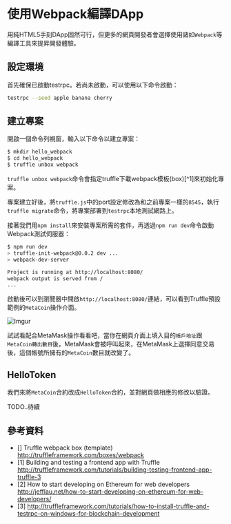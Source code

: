 # 使用Webpack編譯DApp

用純HTML5手刻DApp固然可行，但更多的網頁開發者會選擇使用諸如`Webpack`等編譯工具來提昇開發體驗。

## 設定環境

首先確保已啟動testrpc。若尚未啟動，可以使用以下命令啟動：

```sh
testrpc --seed apple banana cherry
```

## 建立專案

開啟一個命令列視窗，輸入以下命令以建立專案：

```sh
$ mkdir hello_webpack
$ cd hello_webpack
$ truffle unbox webpack
```

`truffle unbox webpack`命令會指定truffle下載webpack模板(box)[^1]來初始化專案。

專案建立好後，將`truffle.js`中的port設定修改為和之前專案一樣的`8545`，執行`truffle migrate`命令，將專案部署到`testrpc`本地測試網路上。

接著我們用`npm install`來安裝專案所需的套件，再透過`npm run dev`命令啟動Webpack測試伺服器：

```sh
$ npm run dev
> truffle-init-webpack@0.0.2 dev ...
> webpack-dev-server

Project is running at http://localhost:8080/
webpack output is served from /
...
```

啟動後可以到瀏覽器中開啟`http://localhost:8080/`連結，可以看到Truffle預設範例的`MetaCoin`操作介面。

![Imgur](https://i.imgur.com/91KBMJh.png)

試試看配合MetaMask操作看看吧，當你在網頁介面上填入目的`帳戶地址`跟`MetaCoin轉出數目`後，MetaMask會被呼叫起來，在MetaMask上選擇同意交易後，這個帳號所擁有的`MetaCoin`數目就改變了。

## HelloToken

我們來將`MetaCoin`合約改成`HelloToken`合約，並對網頁做相應的修改以驗證。

TODO..待續

## 參考資料

* [] Truffle webpack box (template) http://truffleframework.com/boxes/webpack
* [1] Building and testing a frontend app with Truffle http://truffleframework.com/tutorials/building-testing-frontend-app-truffle-3
* [2] How to start developing on Ethereum for web developers http://jefflau.net/how-to-start-developing-on-ethereum-for-web-developers/
* [3] http://truffleframework.com/tutorials/how-to-install-truffle-and-testrpc-on-windows-for-blockchain-development
